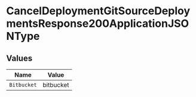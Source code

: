 # CancelDeploymentGitSourceDeploymentsResponse200ApplicationJSONType


## Values

| Name        | Value       |
| ----------- | ----------- |
| `Bitbucket` | bitbucket   |